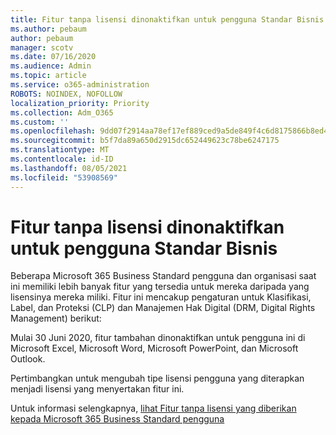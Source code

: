 ```yaml
---
title: Fitur tanpa lisensi dinonaktifkan untuk pengguna Standar Bisnis
ms.author: pebaum
author: pebaum
manager: scotv
ms.date: 07/16/2020
ms.audience: Admin
ms.topic: article
ms.service: o365-administration
ROBOTS: NOINDEX, NOFOLLOW
localization_priority: Priority
ms.collection: Adm_O365
ms.custom: ''
ms.openlocfilehash: 9dd07f2914aa78ef17ef889ced9a5de849f4c6d8175866b8ed4a41cbd28b9510
ms.sourcegitcommit: b5f7da89a650d2915dc652449623c78be6247175
ms.translationtype: MT
ms.contentlocale: id-ID
ms.lasthandoff: 08/05/2021
ms.locfileid: "53908569"
---
```

# <a name="unlicensed-features-turned-off-for-business-standard-users"></a>Fitur tanpa lisensi dinonaktifkan untuk pengguna Standar Bisnis

Beberapa Microsoft 365 Business Standard pengguna dan organisasi saat ini memiliki lebih banyak fitur yang tersedia untuk mereka daripada yang lisensinya mereka miliki. Fitur ini mencakup pengaturan untuk Klasifikasi, Label, dan Proteksi (CLP) dan Manajemen Hak Digital (DRM, Digital Rights Management) berikut:
    
Mulai 30 Juni 2020, fitur tambahan dinonaktifkan untuk pengguna ini di Microsoft Excel, Microsoft Word, Microsoft PowerPoint, dan Microsoft Outlook.

Pertimbangkan untuk mengubah tipe lisensi pengguna yang diterapkan menjadi lisensi yang menyertakan fitur ini. 

Untuk informasi selengkapnya, [lihat Fitur tanpa lisensi yang diberikan kepada Microsoft 365 Business Standard pengguna](https://support.microsoft.com/help/4568654/extra-features-to-be-turned-off-for-microsoft-365-business-standard?preview)